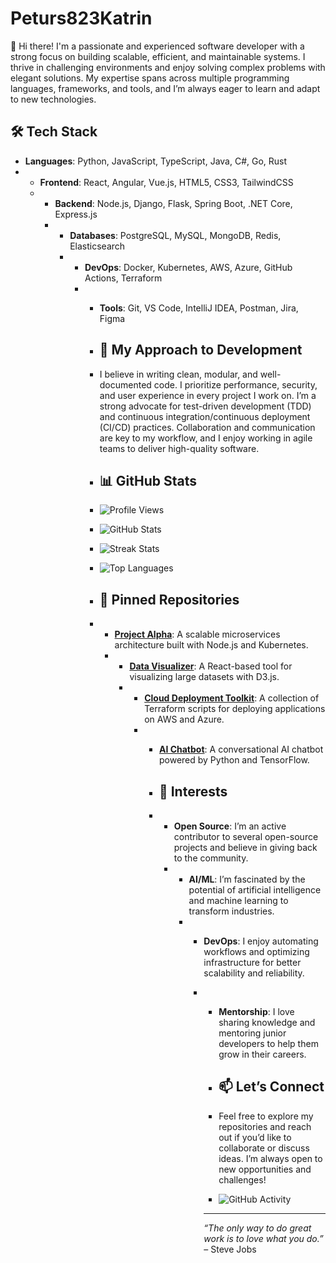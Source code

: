 # Peturs823Katrin

👋 Hi there! I'm a passionate and experienced software developer with a strong focus on building scalable, efficient, and maintainable systems. I thrive in challenging environments and enjoy solving complex problems with elegant solutions. My expertise spans across multiple programming languages, frameworks, and tools, and I’m always eager to learn and adapt to new technologies.

## 🛠️ Tech Stack

- **Languages**: Python, JavaScript, TypeScript, Java, C#, Go, Rust
- - **Frontend**: React, Angular, Vue.js, HTML5, CSS3, TailwindCSS
  - - **Backend**: Node.js, Django, Flask, Spring Boot, .NET Core, Express.js
    - - **Databases**: PostgreSQL, MySQL, MongoDB, Redis, Elasticsearch
      - - **DevOps**: Docker, Kubernetes, AWS, Azure, GitHub Actions, Terraform
        - - **Tools**: Git, VS Code, IntelliJ IDEA, Postman, Jira, Figma
         
          - ## 🚀 My Approach to Development
         
          - I believe in writing clean, modular, and well-documented code. I prioritize performance, security, and user experience in every project I work on. I’m a strong advocate for test-driven development (TDD) and continuous integration/continuous deployment (CI/CD) practices. Collaboration and communication are key to my workflow, and I enjoy working in agile teams to deliver high-quality software.
         
          - ## 📊 GitHub Stats
         
          - ![Profile Views](https://komarev.com/ghpvc/?username=Peturs823Katrin&color=blue)
          - ![GitHub Stats](https://github-readme-stats.vercel.app/api?username=Peturs823Katrin&show_icons=true&theme=radical)
          - ![Streak Stats](https://github-readme-streak-stats.herokuapp.com/?user=Peturs823Katrin&theme=radical)
          - ![Top Languages](https://github-readme-stats.vercel.app/api/top-langs/?username=Peturs823Katrin&layout=compact&theme=radical)
         
          - ## 🌟 Pinned Repositories
         
          - - **[Project Alpha](https://github.com/Peturs823Katrin/project-alpha)**: A scalable microservices architecture built with Node.js and Kubernetes.
            - - **[Data Visualizer](https://github.com/Peturs823Katrin/data-visualizer)**: A React-based tool for visualizing large datasets with D3.js.
              - - **[Cloud Deployment Toolkit](https://github.com/Peturs823Katrin/cloud-deployment-toolkit)**: A collection of Terraform scripts for deploying applications on AWS and Azure.
                - - **[AI Chatbot](https://github.com/Peturs823Katrin/ai-chatbot)**: A conversational AI chatbot powered by Python and TensorFlow.
                 
                  - ## 🎯 Interests
                 
                  - - **Open Source**: I’m an active contributor to several open-source projects and believe in giving back to the community.
                    - - **AI/ML**: I’m fascinated by the potential of artificial intelligence and machine learning to transform industries.
                      - - **DevOps**: I enjoy automating workflows and optimizing infrastructure for better scalability and reliability.
                        - - **Mentorship**: I love sharing knowledge and mentoring junior developers to help them grow in their careers.
                         
                          - ## 📫 Let’s Connect
                         
                          - Feel free to explore my repositories and reach out if you’d like to collaborate or discuss ideas. I’m always open to new opportunities and challenges!
                         
                          - ![GitHub Activity](https://github-readme-activity-graph.vercel.app/graph?username=Peturs823Katrin&theme=react-dark)
                         
                          - ---

                          *“The only way to do great work is to love what you do.”* – Steve Jobs

